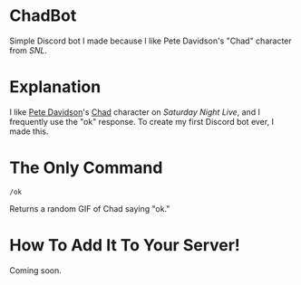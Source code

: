 # ChadBot
Simple Discord bot I made because I like Pete Davidson's "Chad" character from <em>SNL</em>.

# Explanation
I like [Pete Davidson](https://en.wikipedia.org/wiki/Pete_Davidson)'s [Chad](https://www.youtube.com/watch?v=LuzGs8SfXBo) character on <em>Saturday Night Live</em>, and I frequently use the "ok" response. To create my first Discord bot ever, I made this.

# The Only Command
`/ok`

Returns a random GIF of Chad saying "ok."

# How To Add It To Your Server!
Coming soon.
